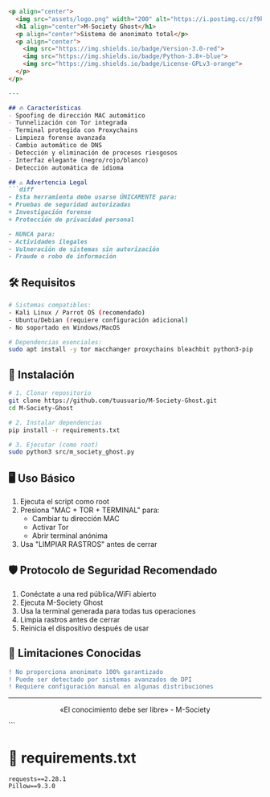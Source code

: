 ```markdown
<p align="center">
  <img src="assets/logo.png" width="200" alt="https://i.postimg.cc/zf9k2QNR/asd-2.png">
  <h1 align="center">M-Society Ghost</h1>
  <p align="center">Sistema de anonimato total</p>
  <p align="center">
    <img src="https://img.shields.io/badge/Version-3.0-red">
    <img src="https://img.shields.io/badge/Python-3.8+-blue">
    <img src="https://img.shields.io/badge/License-GPLv3-orange">
  </p>
</p>

---

## 🔥 Características
- Spoofing de dirección MAC automático
- Tunnelización con Tor integrada
- Terminal protegida con Proxychains
- Limpieza forense avanzada
- Cambio automático de DNS
- Detección y eliminación de procesos riesgosos
- Interfaz elegante (negro/rojo/blanco)
- Detección automática de idioma

## ⚠️ Advertencia Legal
```diff
- Esta herramienta debe usarse ÚNICAMENTE para:
+ Pruebas de seguridad autorizadas
+ Investigación forense
+ Protección de privacidad personal

- NUNCA para:
- Actividades ilegales
- Vulneración de sistemas sin autorización
- Fraude o robo de información
```

## 🛠 Requisitos
```bash
# Sistemas compatibles:
- Kali Linux / Parrot OS (recomendado)
- Ubuntu/Debian (requiere configuración adicional)
- No soportado en Windows/MacOS

# Dependencias esenciales:
sudo apt install -y tor macchanger proxychains bleachbit python3-pip
```

## 🚀 Instalación
```bash
# 1. Clonar repositorio
git clone https://github.com/tuusuario/M-Society-Ghost.git
cd M-Society-Ghost

# 2. Instalar dependencias
pip install -r requirements.txt

# 3. Ejecutar (como root)
sudo python3 src/m_society_ghost.py
```

## 🖥 Uso Básico
1. Ejecuta el script como root
2. Presiona "MAC + TOR + TERMINAL" para:
   - Cambiar tu dirección MAC
   - Activar Tor
   - Abrir terminal anónima
3. Usa "LIMPIAR RASTROS" antes de cerrar

## 🛡️ Protocolo de Seguridad Recomendado
1. Conéctate a una red pública/WiFi abierto
2. Ejecuta M-Society Ghost
3. Usa la terminal generada para todas tus operaciones
4. Limpia rastros antes de cerrar
5. Reinicia el dispositivo después de usar

## 📌 Limitaciones Conocidas
```diff
! No proporciona anonimato 100% garantizado
! Puede ser detectado por sistemas avanzados de DPI
! Requiere configuración manual en algunas distribuciones
```
---

<p align="center">
  «El conocimiento debe ser libre» - M-Society
</p>
```

# 📝 requirements.txt
```
requests==2.28.1
Pillow==9.3.0
```
